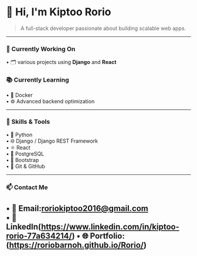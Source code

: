 # 👋 Hi, I'm Kiptoo Rorio

> A full-stack developer passionate about building scalable web apps.

---

### 🚧 Currently Working On
• 🗂️ various projects using **Django** and **React**

### 📚 Currently Learning
• 🐳 Docker  
• ⚙️ Advanced backend optimization

---

### 🚀 Skills & Tools
• 🐍 Python  
• 🌐 Django / Django REST Framework  
• ⚛️ React  
• 🐘 PostgreSQL  
• 🎨 Bootstrap  
• 🔧 Git & GitHub

---

### 📫 Contact Me
• 📧 Email:roriokiptoo2016@gmail.com  
• 💼 LinkedIn(https://www.linkedin.com/in/kiptoo-rorio-77a634214/) 
• 🌐 Portfolio:(https://roriobarnoh.github.io/Rorio/)
---

